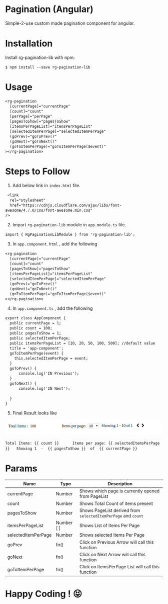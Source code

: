 Pagination (Angular)
===
Simple-2-use custom made pagination component for angular.

Installation
====
Install rg-pagination-lib with npm:
```
$ npm install --save rg-pagination-lib
```

Usage
===
```
<rg-pagination
  [currentPage]="currentPage"
  [count]="count"
  [perPage]="perPage"
  [pagesToShow]="pagesToShow"
  [itemsPerPageList]="itemsPerPageList"
  [selectedItemPerPage]="selectedItemPerPage"
  (goPrev)="goToPrev()"
  (goNext)="goToNext()"
  (goToItemPerPage)="goToItemPerPage($event)"
></rg-pagination>

```
Steps to Follow 
===
1. Add below link in ```index.html``` file.
```
 <link
  rel="stylesheet"
  href="https://cdnjs.cloudflare.com/ajax/libs/font-awesome/4.7.0/css/font-awesome.min.css"
/>
```
2. Import ```rg-pagination-lib``` module in ```app.module.ts``` file.
```
import { RgPaginationLibModule } from 'rg-pagination-lib';
```
3. In ```app.component.html``` , add the following 

```
<rg-pagination
  [currentPage]="currentPage"
  [count]="count"
  [pagesToShow]="pagesToShow"
  [itemsPerPageList]="itemsPerPageList"
  [selectedItemPerPage]="selectedItemPerPage"
  (goPrev)="goToPrev()"
  (goNext)="goToNext()"
  (goToItemPerPage)="goToItemPerPage($event)"
></rg-pagination>
```
4. In ```app.component.ts``` , add the following 

```
export class AppComponent {
  public currentPage = 1; 
  public count = 100; 
  public pagesToShow = 1; 
  public selectedItemPerPage;
  public itemsPerPageList = [10, 20, 50, 100, 500]; //default value
  title = 'app-component';
  goToItemPerPage(event) {
    this.selectedItemPerPage = event;
  }
  goToPrev() {
      console.log('IN Previous');
  }
  goToNext() {
      console.log('IN Next');

  }
}
```
5. Final Result looks like 

![Look of rg-pagination](https://github.com/renu0627/rg-pagination-lib/blob/master/src/assets/rg-pagination.png)

```Total Items: {{ count }}      Items per page: {{ selectedItemsPerPage }}   Showing 1  -  {{ pagesToShow }}  of  {{ currentPage }} ```


Params
===

 Name| Type | Description
------------ | ------------- | -------------
currentPage | Number | Shows which page is currently opened from PageList
count | Number | Shows Total Count of items present 
pagesToShow | Number | Shows PageList derived from ```selectedItemPerPage``` and ```count```
itemsPerPageList | Number [ ] | Shows List of Items Per Page
selectedItemPerPage | Number | Shows selected Items Per Page
goPrev | fn() | Click on Previous Arrow will call this function
goNext | fn() | Click on Next Arrow will call this function
goToItemPerPage | fn() | Click on ItemsPerPage List will call this function 


Happy Coding ! :stuck_out_tongue_closed_eyes:
===